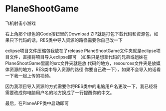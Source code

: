 # PlaneShootGame
飞机射击小游戏

右上角那个绿色的Code按钮里的Download ZIP就是打包下载代码和资源包，如
果只下代码的话，RES类中导入资源的路径需要你自己改一下

eclipse项目文件压缩包我放在了release
PlaneShootGame文件夹就是eclipse项目文件，直接将项目导入eclipse即可
（如果只是想拿代码的兄弟或姐妹在PlaneShootGame里面的src文件夹就是放
代码的地方，resources文件夹是放媒体资源的地方，RES类中导入资源的路径
你要自己改一下），如果不会导入的话看一下我一起上传的视频。

因为我项目导入资源的方式需要你将RES类中的电脑用户名更改一下，我已经将
需要改成你电脑用户名的地方换成了一行提醒你的中文。

最后，在PlaneAPP类中启动即可
